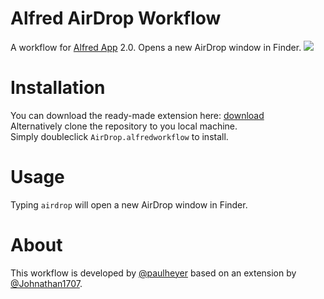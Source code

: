 Alfred AirDrop Workflow
=======================

A workflow for [Alfred App](http://www.alfredapp.com) 2.0. Opens a new AirDrop window in Finder.
![](http://f.cl.ly/items/2Q453Y0s471c1Y2T1g3S/alfred-airdrop-readme.jpg)

Installation
======

You can download the ready-made extension here: [download](http://cl.ly/MwR2)  
Alternatively clone the repository to you local machine.  
Simply doubleclick `AirDrop.alfredworkflow` to install.

Usage
======

Typing `airdrop` will open a new AirDrop window in Finder.

About
=====

This workflow is developed by [@paulheyer](http://twitter.com/paulheyer) based on an extension by [@Johnathan1707](http://twitter.com/Johnathan1707).
